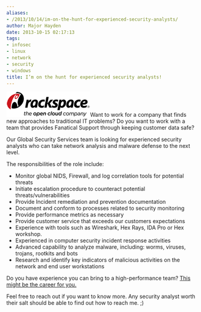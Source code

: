```yaml
---
aliases:
- /2013/10/14/im-on-the-hunt-for-experienced-security-analysts/
author: Major Hayden
date: 2013-10-15 02:17:13
tags:
- infosec
- linux
- network
- security
- windows
title: I’m on the hunt for experienced security analysts!
---
```


[<img src="/wp-content/uploads/2013/10/rackspace_logo.png" alt="Rackspace logo" width="220" height="66" class="alignright size-full wp-image-4603" />][1]Want to work for a company that finds new approaches to traditional IT problems? Do you want to work with a team that provides Fanatical Support through keeping customer data safe?

Our Global Security Services team is looking for experienced security analysts who can take network analysis and malware defense to the next level.

The responsibilities of the role include:

  * Monitor global NIDS, Firewall, and log correlation tools for potential threats
  * Initiate escalation procedure to counteract potential threats/vulnerabilities
  * Provide Incident remediation and prevention documentation
  * Document and conform to processes related to security monitoring
  * Provide performance metrics as necessary
  * Provide customer service that exceeds our customers expectations
  * Experience with tools such as Wireshark, Hex Rays, IDA Pro or Hex workshop.
  * Experienced in computer security incident response activities
  * Advanced capability to analyze malware, including: worms, viruses, trojans, rootkits and bots
  * Research and identify key indicators of malicious activities on the network and end user workstations

Do you have experience you can bring to a high-performance team? [This might be the career for you.][2]

Feel free to reach out if you want to know more. Any security analyst worth their salt should be able to find out how to reach me. ;)

 [1]: /wp-content/uploads/2013/10/rackspace_logo.png
 [2]: http://rfer.us/RAXTaD5bf